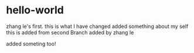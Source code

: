 # hello-world
zhang le's first.
this is what I have  changed 
added something about my self
this is added from second Branch
added by zhang le



added someting too!
